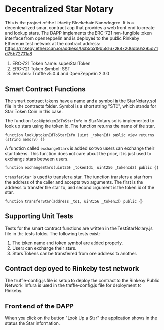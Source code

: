# Decentralized Star Notary

This is the project of the Udacity Blockchain Nanodegree. It is a decenteralized smart contract app that provides a web front end to create and lookup stars. 
The DAPP implements the ERC-721 non-fungible token interface from openzeppelin and is deployed to the public Rinkeby Ethereum test network at the contract address:  
https://rinkeby.etherscan.io/address/0xb5b519b581672887206db6a295d71d75b72701a8

1. ERC-721 Token Name: superStarToken
2. ERC-721 Token Symbol: SST
3. Versions: Truffle v5.0.4 and OpenZeppelin 2.3.0


## Smart Contract Functions

The smart contract tokens have a name and a symbol in the StarNotary.sol file in the contracts folder.
Symbol is a short string "STC", which stands for Star Token Coin in this case. 

The function `lookUptokenIdToStarInfo` in StarNotary.sol is implemented to look up stars using the token id. The function returns the name of the star.

```
function lookUptokenIdToStarInfo (uint _tokenId) public view returns (string memory) {}
```

A function called `exchangeStars` is added so two users can exchange their star tokens. This function does not care about the price, it is just used to exchange stars between users.

```
function exchangeStars(uint256 _tokenId1, uint256 _tokenId2) public {} 
```

`transferStar` is used to transfer a star. The function transfers a star from the address of the caller and accepts two arguments. The first is the address to transfer the star to, and second argument is the token id of the star.

```
function transferStar(address _to1, uint256 _tokenId) public {} 
```


## Supporting Unit Tests

Tests for the smart contract functions are written in the TestStarNotary.js file in the tests folder.
The following tests exist: 

1. The token name and token symbol are added properly.
2. Users can exchange their stars.
3. Stars Tokens can be transferred from one address to another.

## Contract deployed to Rinkeby test network

The truffle-config.js file is setup to deploy the contract to the Rinkeby Public Network.
Infura is used in the truffle-config.js file for deployment to Rinkeby.

## Front end of the DAPP

When you click on the button "Look Up a Star" the application shows in the status the Star information.
